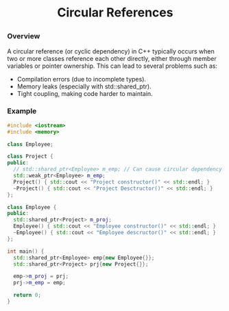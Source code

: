 <h1 style="text-align:center;"> Circular References </p>

### Overview

A circular reference (or cyclic dependency) in C++ typically occurs when two or more classes reference each other directly, either through member variables or pointer ownership. This can lead to several problems such as:

- Compilation errors (due to incomplete types).
- Memory leaks (especially with std::shared_ptr).
- Tight coupling, making code harder to maintain.

### Example

```cpp
#include <iostream>
#include <memory>

class Employee;

class Project {
public:
  // std::shared_ptr<Employee> m_emp; // Can cause circular dependency
  std::weak_ptr<Employee> m_emp;
  Project() { std::cout << "Project constructor()" << std::endl; }
  ~Project() { std::cout << "Project Desctructor()" << std::endl; }
};

class Employee {
public:
  std::shared_ptr<Project> m_proj;
  Employee() { std::cout << "Employee constructor()" << std::endl; }
  ~Employee() { std::cout << "Employee descructor()" << std::endl; }
};

int main() {
  std::shared_ptr<Employee> emp{new Employee{}};
  std::shared_ptr<Project> prj{new Project{}};

  emp->m_proj = prj;
  prj->m_emp = emp;

  return 0;
}
```
